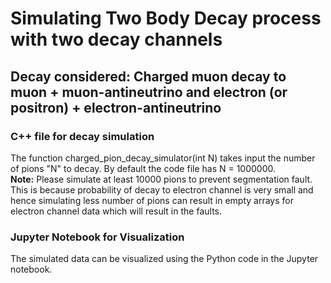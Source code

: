 # Simulating Two Body Decay process with two decay channels 
## Decay considered: Charged muon decay to muon + muon-antineutrino and electron (or positron) + electron-antineutrino

### C++ file for decay simulation
The function charged_pion_decay_simulator(int N) takes input the number of pions "N" to decay. By default the code file has N = 1000000. \
**Note:** Please simulate at least 10000 pions to prevent segmentation fault. This is because probability of decay to electron channel is very small and hence simulating less number of pions can result in empty arrays for electron channel data which will result in the faults.

### Jupyter Notebook for Visualization
The simulated data can be visualized using the Python code in the Jupyter notebook.
